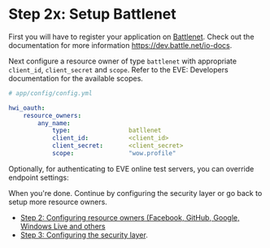 Step 2x: Setup Battlenet
=====================
First you will have to register your application on [Battlenet](https://dev.battle.net/). Check out the
documentation for more information https://dev.battle.net/io-docs.

Next configure a resource owner of type `battlenet` with appropriate
`client_id`, `client_secret` and `scope`. Refer to the EVE: Developers documentation
for the available scopes.

```yaml
# app/config/config.yml

hwi_oauth:
    resource_owners:
        any_name:
            type:                batllenet
            client_id:           <client_id>
            client_secret:       <client_secret>
            scope:               "wow.profile"
```

Optionally, for authenticating to EVE online test servers, you can override endpoint settings:


When you're done. Continue by configuring the security layer or go back to
setup more resource owners.

- [Step 2: Configuring resource owners (Facebook, GitHub, Google, Windows Live and others](../2-configuring_resource_owners.md)
- [Step 3: Configuring the security layer](../3-configuring_the_security_layer.md).
